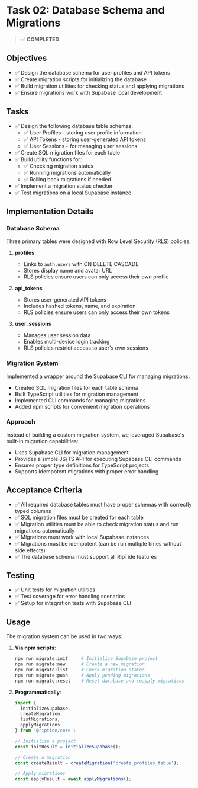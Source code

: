 # Task 02: Database Schema and Migrations

> ✅ **COMPLETED**

## Objectives

- ✅ Design the database schema for user profiles and API tokens
- ✅ Create migration scripts for initializing the database
- ✅ Build migration utilities for checking status and applying migrations
- ✅ Ensure migrations work with Supabase local development

## Tasks

- ✅ Design the following database table schemas:
  - ✅ User Profiles - storing user profile information
  - ✅ API Tokens - storing user-generated API tokens
  - ✅ User Sessions - for managing user sessions
- ✅ Create SQL migration files for each table
- ✅ Build utility functions for:
  - ✅ Checking migration status
  - ✅ Running migrations automatically
  - ✅ Rolling back migrations if needed
- ✅ Implement a migration status checker
- ✅ Test migrations on a local Supabase instance

## Implementation Details

### Database Schema

Three primary tables were designed with Row Level Security (RLS) policies:

1. **profiles**
   - Links to `auth.users` with ON DELETE CASCADE
   - Stores display name and avatar URL
   - RLS policies ensure users can only access their own profile

2. **api_tokens**
   - Stores user-generated API tokens
   - Includes hashed tokens, name, and expiration
   - RLS policies ensure users can only access their own tokens

3. **user_sessions**
   - Manages user session data
   - Enables multi-device login tracking
   - RLS policies restrict access to user's own sessions

### Migration System

Implemented a wrapper around the Supabase CLI for managing migrations:

- Created SQL migration files for each table schema
- Built TypeScript utilities for migration management
- Implemented CLI commands for managing migrations
- Added npm scripts for convenient migration operations

### Approach

Instead of building a custom migration system, we leveraged Supabase's built-in migration capabilities:

- Uses Supabase CLI for migration management
- Provides a simple JS/TS API for executing Supabase CLI commands
- Ensures proper type definitions for TypeScript projects
- Supports idempotent migrations with proper error handling

## Acceptance Criteria

- ✅ All required database tables must have proper schemas with correctly typed columns
- ✅ SQL migration files must be created for each table
- ✅ Migration utilities must be able to check migration status and run migrations automatically
- ✅ Migrations must work with local Supabase instances
- ✅ Migrations must be idempotent (can be run multiple times without side effects)
- ✅ The database schema must support all RipTide features

## Testing

- ✅ Unit tests for migration utilities
- ✅ Test coverage for error handling scenarios
- ✅ Setup for integration tests with Supabase CLI

## Usage

The migration system can be used in two ways:

1. **Via npm scripts**:
   ```bash
   npm run migrate:init     # Initialize Supabase project
   npm run migrate:new      # Create a new migration
   npm run migrate:list     # Check migration status
   npm run migrate:push     # Apply pending migrations
   npm run migrate:reset    # Reset database and reapply migrations
   ```

2. **Programmatically**:
   ```typescript
   import { 
     initializeSupabase, 
     createMigration, 
     listMigrations, 
     applyMigrations 
   } from '@riptide/core';
   
   // Initialize a project
   const initResult = initializeSupabase();
   
   // Create a migration
   const createResult = createMigration('create_profiles_table');
   
   // Apply migrations
   const applyResult = await applyMigrations();
   ``` 